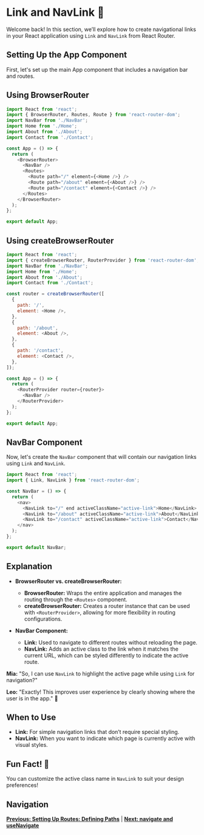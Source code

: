 
# Link and NavLink 🔗

Welcome back! In this section, we’ll explore how to create navigational links in your React application using `Link` and `NavLink` from React Router.

## Setting Up the App Component

First, let's set up the main App component that includes a navigation bar and routes.

## Using BrowserRouter

```javascript
import React from 'react';
import { BrowserRouter, Routes, Route } from 'react-router-dom';
import NavBar from './NavBar';
import Home from './Home';
import About from './About';
import Contact from './Contact';

const App = () => {
  return (
    <BrowserRouter>
      <NavBar />
      <Routes>
        <Route path="/" element={<Home />} />
        <Route path="/about" element={<About />} />
        <Route path="/contact" element={<Contact />} />
      </Routes>
    </BrowserRouter>
  );
};

export default App;
```

## Using createBrowserRouter

```javascript
import React from 'react';
import { createBrowserRouter, RouterProvider } from 'react-router-dom';
import NavBar from './NavBar';
import Home from './Home';
import About from './About';
import Contact from './Contact';

const router = createBrowserRouter([
  {
    path: '/',
    element: <Home />,
  },
  {
    path: '/about',
    element: <About />,
  },
  {
    path: '/contact',
    element: <Contact />,
  },
]);

const App = () => {
  return (
    <RouterProvider router={router}>
      <NavBar />
    </RouterProvider>
  );
};

export default App;
```

## NavBar Component

Now, let's create the `NavBar` component that will contain our navigation links using `Link` and `NavLink`.

```javascript
import React from 'react';
import { Link, NavLink } from 'react-router-dom';

const NavBar = () => {
  return (
    <nav>
      <NavLink to="/" end activeClassName="active-link">Home</NavLink>
      <NavLink to="/about" activeClassName="active-link">About</NavLink>
      <NavLink to="/contact" activeClassName="active-link">Contact</NavLink>
    </nav>
  );
};

export default NavBar;
```

## Explanation

- **BrowserRouter vs. createBrowserRouter:**
  - **BrowserRouter:** Wraps the entire application and manages the routing through the `<Routes>` component.
  - **createBrowserRouter:** Creates a router instance that can be used with `<RouterProvider>`, allowing for more flexibility in routing configurations.

- **NavBar Component:**
  - **Link:** Used to navigate to different routes without reloading the page.
  - **NavLink:** Adds an active class to the link when it matches the current URL, which can be styled differently to indicate the active route.


**Mia:** "So, I can use `NavLink` to highlight the active page while using `Link` for navigation?"

**Leo:** "Exactly! This improves user experience by clearly showing where the user is in the app." 🎉

## When to Use
- **Link:** For simple navigation links that don’t require special styling.
- **NavLink:** When you want to indicate which page is currently active with visual styles.

## Fun Fact! 🎉
You can customize the active class name in `NavLink` to suit your design preferences!

## Navigation
**[Previous: Setting Up Routes: Defining Paths](./setting-up-routes.md)** | **[Next: navigate and useNavigate](./navigate-useNavigate.md)**
